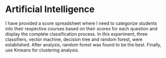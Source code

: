 # Artificial Intelligence 
I have provided a score spreadsheet where I need to categorize students into their respective courses based on their scores for each question and display the complete classification process. In this experiment, three classifiers, vector machine, decision tree and random forest, were established. After analysis, random forest was found to be the best. Finally, use Kmeans for clustering analysis.
